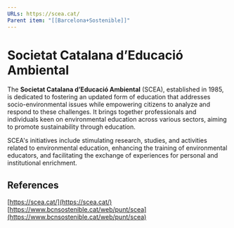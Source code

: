```yaml
---
URLs: https://scea.cat/
Parent item: "[[Barcelona+Sostenible]]"
---
```

# Societat Catalana d’Educació Ambiental

The **Societat Catalana d’Educació Ambiental** (SCEA), established in 1985, is dedicated to fostering an updated form of education that addresses socio-environmental issues while empowering citizens to analyze and respond to these challenges. It brings together professionals and individuals keen on environmental education across various sectors, aiming to promote sustainability through education. 

SCEA's initiatives include stimulating research, studies, and activities related to environmental education, enhancing the training of environmental educators, and facilitating the exchange of experiences for personal and institutional enrichment.

## References

[https://scea.cat/](https://scea.cat/)
[https://www.bcnsostenible.cat/web/punt/scea](https://www.bcnsostenible.cat/web/punt/scea)